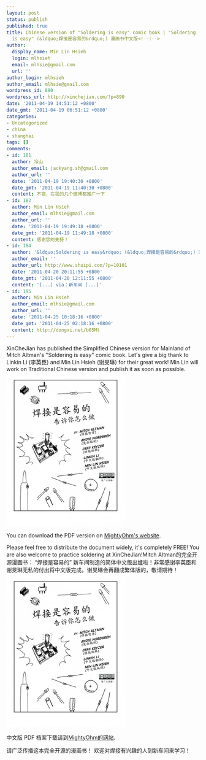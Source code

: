 ```yaml
---
layout: post
status: publish
published: true
title: Chinese version of "Soldering is easy" comic book | "Soldering
  is easy" (&ldquo;焊接是容易的&rdquo;) 漫画书中文版<!--:-->
author:
  display_name: Min Lin Hsieh
  login: mlhsieh
  email: mlhsie@gmail.com
  url: ''
author_login: mlhsieh
author_email: mlhsie@gmail.com
wordpress_id: 890
wordpress_url: http://xinchejian.com/?p=890
date: '2011-04-19 14:51:12 +0800'
date_gmt: '2011-04-19 06:51:12 +0800'
categories:
- Uncategorized
- china
- shanghai
tags: []
comments:
- id: 181
  author: 冷山
  author_email: jackyang.sh@gmail.com
  author_url: ''
  date: '2011-04-19 19:40:30 +0800'
  date_gmt: '2011-04-19 11:40:30 +0800'
  content: 不错，在我的几个微博都推广一下
- id: 182
  author: Min Lin Hsieh
  author_email: mlhsie@gmail.com
  author_url: ''
  date: '2011-04-19 19:49:18 +0800'
  date_gmt: '2011-04-19 11:49:18 +0800'
  content: 感谢您的支持！
- id: 184
  author: '&ldquo;Soldering is easy&rdquo; (&ldquo;焊接是容易的&rdquo;) 漫画书中文版 &#8211; 【水皮资料网】'
  author_email: ''
  author_url: http://www.shuipi.com/?p=10101
  date: '2011-04-20 20:11:55 +0800'
  date_gmt: '2011-04-20 12:11:55 +0800'
  content: '[...] via：新车间 [...]'
- id: 195
  author: Min Lin Hsieh
  author_email: mlhsie@gmail.com
  author_url: ''
  date: '2011-04-25 10:18:16 +0800'
  date_gmt: '2011-04-25 02:18:16 +0800'
  content: http://dongxi.net/b05Mt
---
```

<p><!--:en-->XinCheJian has published the Simplified Chinese version for Mainland of Mitch Altman's "Soldering is easy" comic book. Let's give a big thank to Linkin Li (李英臣) and Min Lin Hsieh (谢旻琳) for their great work! Min Lin will work on Traditional Chinese version and publish it as soon as possible.<br />
<a href="http://mightyohm.com/files/soldercomic/translations/FullSolderComicChinese.pdf"><img class="alignnone size-large wp-image-891" title="Simplified Chinese version of "Soldering is easy"" src="/uploads/2011/04/Cover-309x400.jpg" alt="" width="309" height="400" /></a></p>
<p>You can download the PDF version on <a href="http://mightyohm.com/blog/2011/04/soldering-is-easy-comic-book/">MightyOhm's website</a>.</p>
<p>Please feel free to distribute the document widely, it's completely FREE! You are also welcome to practice soldering at XinCheJian!<!--:--><!--:zh-->Mitch Altman的完全开源漫画书： &ldquo;焊接是容易的&rdquo; 新车间制造的简体中文版出爐啦！非常感谢李英臣和谢旻琳无私的付出将中文版完成。谢旻琳会再翻成繁体版的，敬请期待！<br />
<a href="http://mightyohm.com/files/soldercomic/translations/FullSolderComicChinese.pdf"><img class="alignnone size-large wp-image-891" title="Simplified Chinese version of "Soldering is easy"" src="/uploads/2011/04/Cover-309x400.jpg" alt="" width="309" height="400" /></a></p>
<p>中文版 PDF 档案下载请到<a href="http://mightyohm.com/blog/2011/04/soldering-is-easy-comic-book/">MightyOhm的网站</a>.</p>
<p>请广泛传播这本完全开源的漫画书！ 欢迎对焊接有兴趣的人到新车间来学习！<!--:--></p>
